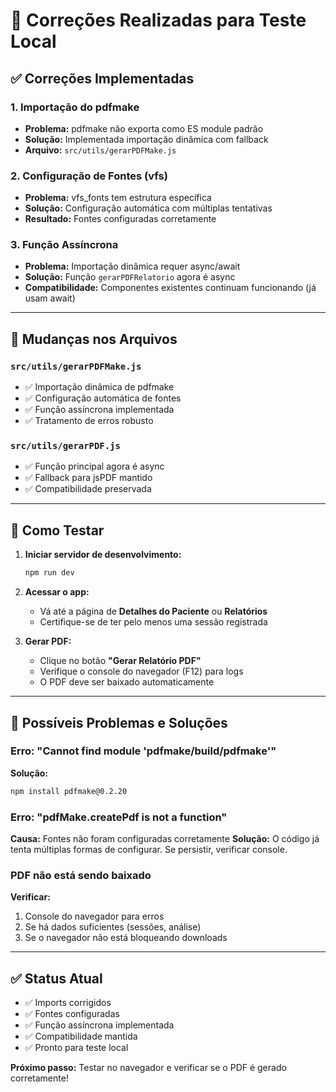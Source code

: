 # 🔧 Correções Realizadas para Teste Local

## ✅ **Correções Implementadas**

### **1. Importação do pdfmake**
- **Problema:** pdfmake não exporta como ES module padrão
- **Solução:** Implementada importação dinâmica com fallback
- **Arquivo:** `src/utils/gerarPDFMake.js`

### **2. Configuração de Fontes (vfs)**
- **Problema:** vfs_fonts tem estrutura específica
- **Solução:** Configuração automática com múltiplas tentativas
- **Resultado:** Fontes configuradas corretamente

### **3. Função Assíncrona**
- **Problema:** Importação dinâmica requer async/await
- **Solução:** Função `gerarPDFRelatorio` agora é async
- **Compatibilidade:** Componentes existentes continuam funcionando (já usam await)

---

## 📝 **Mudanças nos Arquivos**

### `src/utils/gerarPDFMake.js`
- ✅ Importação dinâmica de pdfmake
- ✅ Configuração automática de fontes
- ✅ Função assíncrona implementada
- ✅ Tratamento de erros robusto

### `src/utils/gerarPDF.js`
- ✅ Função principal agora é async
- ✅ Fallback para jsPDF mantido
- ✅ Compatibilidade preservada

---

## 🧪 **Como Testar**

1. **Iniciar servidor de desenvolvimento:**
   ```bash
   npm run dev
   ```

2. **Acessar o app:**
   - Vá até a página de **Detalhes do Paciente** ou **Relatórios**
   - Certifique-se de ter pelo menos uma sessão registrada

3. **Gerar PDF:**
   - Clique no botão **"Gerar Relatório PDF"**
   - Verifique o console do navegador (F12) para logs
   - O PDF deve ser baixado automaticamente

---

## 🐛 **Possíveis Problemas e Soluções**

### **Erro: "Cannot find module 'pdfmake/build/pdfmake'"**
**Solução:**
```bash
npm install pdfmake@0.2.20
```

### **Erro: "pdfMake.createPdf is not a function"**
**Causa:** Fontes não foram configuradas corretamente
**Solução:** O código já tenta múltiplas formas de configurar. Se persistir, verificar console.

### **PDF não está sendo baixado**
**Verificar:**
1. Console do navegador para erros
2. Se há dados suficientes (sessões, análise)
3. Se o navegador não está bloqueando downloads

---

## ✅ **Status Atual**

- ✅ Imports corrigidos
- ✅ Fontes configuradas
- ✅ Função assíncrona implementada
- ✅ Compatibilidade mantida
- ✅ Pronto para teste local

**Próximo passo:** Testar no navegador e verificar se o PDF é gerado corretamente!

